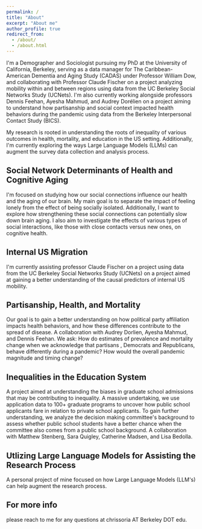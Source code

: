 ```yaml
---
permalink: /
title: "About"
excerpt: "About me"
author_profile: true
redirect_from: 
  - /about/
  - /about.html
---
```



I'm a Demographer and Sociologist pursuing my PhD at the University of California, Berkeley, serving as a data manager for The Caribbean-American Dementia and Aging Study (CADAS) under Professor William Dow, and collaborating with Professor Claude Fischer on a project analyzing mobility within and between regions using data from the UC Berkeley Social Networks Study (UCNets). I'm also currently working alongside professors Dennis Feehan, Ayesha Mahmud, and Audrey Dorélien on a project aiming to understand how partisanship and social context impacted health behaviors during the pandemic using data from the Berkeley Interpersonal Contact Study (BICS). 

My research is rooted in understanding the roots of inequality of various outcomes in health, mortality, and education in the US setting. Additionally, I'm currently exploring the ways  Large Language Models (LLMs) can augment the survey data collection and analysis process. 

Social Network Determinants of Health and Cognitive Aging
------
I'm focused on studying how our social connections influence our health and the aging of our brain. My main goal is to separate the impact of feeling lonely from the effect of being socially isolated. Additionally, I want to explore how strengthening these social connections can potentially slow down brain aging. I also aim to investigate the effects of various types of social interactions, like those with close contacts versus new ones, on cognitive health.

Internal US Migration
------
I'm currently assisting professor Claude Fischer on a project using data from the UC Berkeley Social Networks Study (UCNets) on a project aimed at gaining a better understanding of the causal predictors of internal US mobility.

Partisanship, Health, and Mortality
------
Our goal is to gain a better understanding on how political party affiliation impacts health behaviors, and how these differences contribute to the spread of disease. 
A collaboration with Audrey Dorlien, Ayesha Mahmud, and Dennis Feehan.
We ask: How do estimates of prevalence and mortality change when we acknowledge that partisans , Democrats and Republicans, behave differently during a pandemic? 
How would the overall pandemic magnitude and timing change?

Inequalities in the Education System
------
A project aimed at understanding the biases in graduate school admissions that may be contributing to inequality. 
A massive undertaking, we use application data to 100+ graduate programs to uncover how public school applicants fare in relation to private school applicants.
To gain further understanding, we analyze the decision making committee's background to assess whether public school students have a better chance when the committee also comes from a public school background. 
A collaboration with Matthew Stenberg, Sara Quigley, Catherine Madsen, and Lisa Bedolla.

Utlizing Large Language Models for Assisting the Research Process
------
A personal project of mine focused on how Large Language Models (LLM's) can help augment the research process. 

For more info
------
please reach to me for any questions at chrissoria AT Berkeley DOT edu. 
